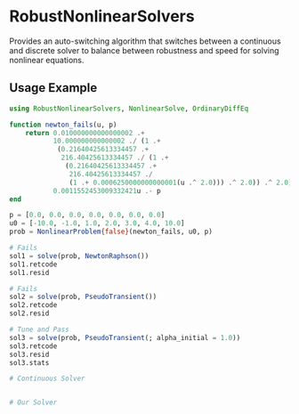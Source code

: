 # RobustNonlinearSolvers

Provides an auto-switching algorithm that switches between a continuous and discrete solver
to balance between robustness and speed for solving nonlinear equations.

## Usage Example

```julia
using RobustNonlinearSolvers, NonlinearSolve, OrdinaryDiffEq

function newton_fails(u, p)
    return 0.010000000000000002 .+
           10.000000000000002 ./ (1 .+
            (0.21640425613334457 .+
             216.40425613334457 ./ (1 .+
              (0.21640425613334457 .+
               216.40425613334457 ./
               (1 .+ 0.0006250000000000001(u .^ 2.0))) .^ 2.0)) .^ 2.0) .-
           0.0011552453009332421u .- p
end

p = [0.0, 0.0, 0.0, 0.0, 0.0, 0.0, 0.0]
u0 = [-10.0, -1.0, 1.0, 2.0, 3.0, 4.0, 10.0]
prob = NonlinearProblem{false}(newton_fails, u0, p)

# Fails
sol1 = solve(prob, NewtonRaphson())
sol1.retcode
sol1.resid

# Fails
sol2 = solve(prob, PseudoTransient())
sol2.retcode
sol2.resid

# Tune and Pass
sol3 = solve(prob, PseudoTransient(; alpha_initial = 1.0))
sol3.retcode
sol3.resid
sol3.stats

# Continuous Solver


# Our Solver

```